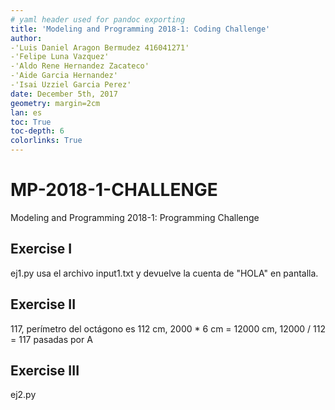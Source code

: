```yaml
---
# yaml header used for pandoc exporting
title: 'Modeling and Programming 2018-1: Coding Challenge'
author:
-'Luis Daniel Aragon Bermudez 416041271'
-'Felipe Luna Vazquez'
-'Aldo Rene Hernandez Zacateco'
-'Aide Garcia Hernandez'
-'Isai Uzziel Garcia Perez'
date: December 5th, 2017
geometry: margin=2cm
lan: es
toc: True
toc-depth: 6
colorlinks: True
---
```

# MP-2018-1-CHALLENGE
Modeling and Programming 2018-1: Programming Challenge

## Exercise I

ej1.py usa el archivo input1.txt y devuelve la cuenta de "HOLA" en pantalla.

## Exercise II

117, perímetro del octágono es 112 cm, 2000 * 6 cm = 12000 cm, 12000 / 112 = 117 pasadas por A

## Exercise III

ej2.py
